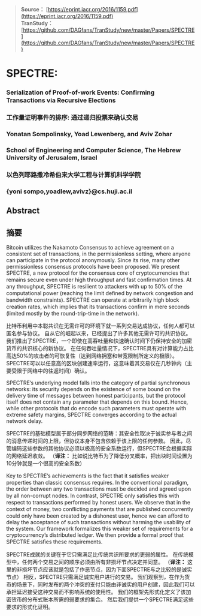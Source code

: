 > **Source：** [https://eprint.iacr.org/2016/1159.pdf](https://eprint.iacr.org/2016/1159.pdf)  
> **TranStudy：** [https://github.com/DAGfans/TranStudy/new/master/Papers/SPECTRE](https://github.com/DAGfans/TranStudy/new/master/Papers/SPECTRE)

# SPECTRE:

### Serialization of Proof-of-work Events: Conﬁrming Transactions via Recursive Elections
### 工作量证明事件的排序: 通过递归投票来确认交易

### Yonatan Sompolinsky, Yoad Lewenberg, and Aviv Zohar

### School of Engineering and Computer Science, The Hebrew University of Jerusalem, Israel
### 以色列耶路撒冷希伯来大学工程与计算机科学学院

### {yoni sompo,yoadlew,avivz}@cs.huji.ac.il

## Abstract
## 摘要

Bitcoin utilizes the Nakamoto Consensus to achieve agreement on a consistent set of transactions, in the permissionless setting, where anyone can participate in the protocol anonymously. 
Since its rise, many other permissionless consensus protocols have been proposed. 
We present SPECTRE, a new protocol for the consensus core of cryptocurrencies that remains secure even under high throughput and fast conﬁrmation times. 
At any throughput, SPECTRE is resilient to attackers with up to 50% of the computational power (reaching the limit deﬁned by network congestion and bandwidth constraints). 
SPECTRE can operate at arbitrarily high block creation rates, which implies that its transactions conﬁrm in mere seconds (limited mostly by the round-trip-time in the network).

比特币利用中本聪共识在无需许可的环境下就一系列交易达成协议，任何人都可以匿名参与协议。 
自从它的崛起以来，已经提出了许多其他无需许可的共识协议。 
我们推出了SPECTRE，一个即使在高吞吐量和快速确认时间下仍保持安全的加密货币的共识核心的新协议。 
在任何吞吐量情况下，SPECTRE具有对计算能力占比高达50%的攻击者的可恢复性（达到网络拥塞和带宽限制所定义的极限）。 
SPECTRE可以以任意高的区块创建速率运行，这意味着其交易仅在几秒钟内（主要受限于网络中的往返时间）确认。

SPECTRE’s underlying model falls into the category of partial synchronous networks: its security depends on the existence of some bound on the delivery time of messages between honest participants, but the protocol itself does not contain any parameter that depends on this bound. 
Hence, while other protocols that do encode such parameters must operate with extreme safety margins, SPECTRE converges according to the actual network delay.

SPECTRE的基础模型属于部分同步网络的范畴：其安全性取决于诚实参与者之间的消息传递时间的上限，但协议本身不包含依赖于该上限的任何参数。 
因此，尽管编码这些参数的其他协议必须以极高的安全系数运行，但SPECTRE会根据实际的网络延迟收敛。
（**译注：** 比如说比特币为了降低分叉概率，把出块时间设置为10分钟就是一个很高的安全系数）

Key to SPECTRE’s achievements is the fact that it satisﬁes weaker properties than classic consensus requires. 
In the conventional paradigm, the order between any two transactions must be decided and agreed upon by all non-corrupt nodes. 
In contrast, SPECTRE only satisﬁes this with respect to transactions performed by honest users. 
We observe that in the context of money, two conﬂicting payments that are published concurrently could only have been created by a dishonest user, hence we can afford to delay the acceptance of such transactions without harming the usability of the system. 
Our framework formalizes this weaker set of requirements for a cryptocurrency’s distributed ledger. 
We then provide a formal proof that SPECTRE satisﬁes these requirements.

SPECTRE成就的关键在于它只需满足比传统共识所要求的更弱的属性。 
在传统模型中，任何两个交易之间的顺序必须由所有非损坏节点决定并同意。 
（**译注：** 这里的非损坏节点应该就是包括了作恶节点，因为下面SPECTRE与之比较的是诚实节点）
相反，SPECTRE只需满足诚实用户进行的交易。 
我们观察到，在作为货币的场景下，同时发布的两个冲突的支付只能由非诚实的用户创建，因此我们可以承担延迟接受这种交易而不影响系统的使用性。 
我们的框架先形式化定义了该加密货币的分布式账本所需的弱要求的集合。 
然后我们提供一个SPECTRE满足这些要求的形式化证明。
